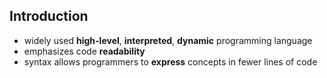 ## Introduction

* widely used **high-level**, **interpreted**, **dynamic** programming language
* emphasizes code **readability**
* syntax allows programmers to **express** concepts in fewer lines of code


